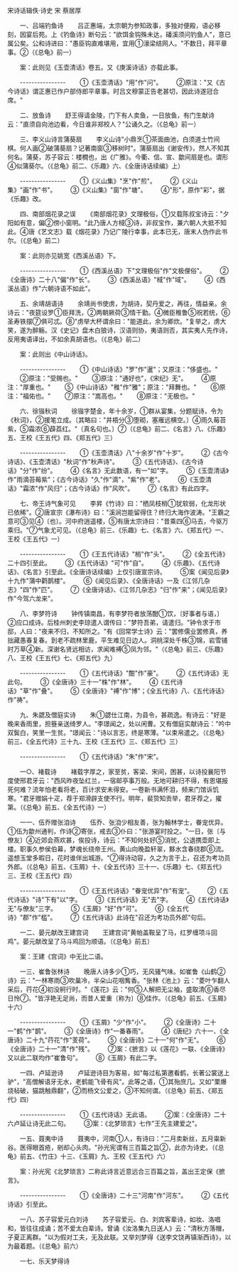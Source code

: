 <!-- { "loadSidebar": true } -->
宋诗话辑佚·诗史 宋 蔡居厚

　　一、吕端钓鱼诗 
　　吕正惠端，太宗朝为参知政事，多独对便殿，语必移刻，因宴后苑。上《钓鱼诗》断句云："欲饵金钩殊未达，磻溪须问钓鱼人"，意已属公矣。公和诗进曰："愚臣钩直难堪用，宜用①濠梁结网人。"不数日，拜平章事。②（《总龟》前一） 

　　案：此则见《玉壶清话》卷五。又《庚溪诗话》亦载此事。 

　　---------------- 
　　①《玉壶清话》"用"作"问"。 
　　②原注："又《古今诗话》谓正惠已作户部侍郎平章事。时吕文穆蒙正告老甚切，因此诗遂冠合席。" 

　　二、放鱼诗 
　　舒王得请金陵，门下有人卖鱼，一日放鱼，有门生献诗云："直须自向池边看，今日谁非郑校人？"公诵久之。（《总龟》前一） 

　　三、李义山诗言蒲葵扇 
　　李义山诗"小鼎烹①茶面曲池，白须道士竹间棋。何人画②破蒲葵扇？记著南窗③移树时"。蒲葵扇出《谢安传》，然人不知其何名。蒲葵，苏子容云：楼橺也，出《广雅》。今衢、信、宣、歙间扇是也。谓形④似蒲葵尔。（《总龟》前二、《乐趣》六、《全唐诗话续编》上） 

　　---------------- 
　　①《义山集》"烹"作"煎"。 
　　②《义山集》"画"作"书"。 
　　③《义山集》"窗"作"塘"。 
　　④"形"，原作"彩"，据《乐趣》改。 

　　四、南部烟花录之误 
　　《南部烟花录》文理极俗，①又载陈叔宝诗云："夕阳如有意，偏②傍小窗明。"此乃唐人方棫③诗，非叔宝作，兼六朝人大抵不知此。④唐《艺文志》载《烟花录》乃记广陵行幸事，此本已无，唐末人伪作此书尔。（《总龟》前二） 

　　案：此则亦见姚宽《西溪丛语》下。 

　　---------------- 
　　①《西溪丛语》下"文理极俗"作"文极俚俗"。 
　　②《全唐诗》二十八"偏"作"长"。 
　　③《西溪丛语》"棫"作"域"。 
　　④《西溪丛语》作"六朝诗语不如此"。 

　　五、余靖胡语诗 
　　余靖尚书使虏，为胡诗，契丹爱之，再往，情益亲。余诗云："夜筵设罗①臣拜洗，②两朝厥荷③情干勤。④微臣稚鲁⑤祝若统，⑥圣寿铁摆⑦俱可忒。⑧"虏举大杯谓余曰："能道此，余为卿炊。"复举之，虏大笑，遂为醉觞。汉《史记》盘木白狼诗，汉语则协，夷语则否，其实夷人先作诗，反用夷语译出，不如余真胡语也。（《总龟》前二） 

　　案：此则出《中山诗话》。 

　　---------------- 
　　①《中山诗话》"罗"作"暹"；又原注："侈盛也。" 
　　②原注："受赐也。" 
　　③原注："通好也"，《宋纪》无"。 
　　④原注："厚重也。" 
　　⑤《中山诗话》"稚"作"雅"；原注："拜舞也。" 
　　⑥原注："福佑也。" 
　　⑦原注："嵩高也。" 
　　⑧原注："无极也。" 

　　六、徐锴秋词 
　　徐锴字楚金，年十余岁，①群从宴集，分题赋诗，令为《秋词》，②援笔立成。〔其略曰："井梧分③堕砌，塞雁远横空。〕④雨久莓苔紫，⑤霜浓⑥薜荔红。"〔真名句也。〕⑦（《总龟》前二、《名言》八、《乐趣》五、王校《王五代》四、《郑五代》三） 

　　---------------- 
　　①《玉壶清话》八"十余岁"作"十岁"。 
　　②《古今诗话》、《玉壶清话》"秋词"作"秋声诗"。 
　　③《五代诗话》、《古今诗话》"分"作"纷"。 
　　④《名言》无此数语，有一"如"字。 
　　⑤《玉壶清话》作"雨滴苔莓紫"；《古今诗话》"久"作"滴"，"紫"作"老"。 
　　⑥《玉壶清话》"霜浓"作"风归"；《古今诗话》作"风吹"。 
　　⑦《名言》有此四字。 

　　七、帝王诗气象可见 
　　李昇《竹诗》曰："栖凤枝梢①犹软弱，化龙形状已依稀"。②唐宣宗《瀑布诗》曰："溪涧岂能留得住？终归大海作波涛。"王霸之意可③见④〔也〕。河中府逍遥楼，⑤有唐太宗诗曰："昔乘四⑥马去，今驱万乘归。"⑦气象尤可见。（《总龟》前三、《乐趣》七、《名言》六、《郑五代》一、王校《王五代》一） 

　　---------------- 
　　①《王五代诗话》"梢"作"头"。 
　　②《全五代诗》二十四引至此。 
　　③《五代诗话》"可"作"自"。 
　　④《乐趣》、《五代诗话》、《名言》引至此。《全唐诗话续编》上仅引唐宣宗诗。 
　　⑤案《闻见后录》十九作"蒲中鹳鹊楼"。 
　　⑥《闻见后录》、《全唐诗话》一及《江邻几杂志》"四"作"匹"。 
　　⑦《全唐诗话》、《江邻几杂志》"归"作"来"；《闻见后录》作"今驾六龙来"。 

　　八、李梦符诗 
　　钟传镇南昌，有李梦符者放荡酣①饮，〔好事者与语，〕②应口成诗。后桂州刺史李琼遣人谓传曰："梦符吾弟，请遣归。"钟令求于市邸，人曰："夜来不归，不知所之。"有《回常学士诗》云："罢修儒业罢修真，养拙藏愚春复春。到老不疏林里鹿，平生难见日边人。洞桃深处千株③锦，岩雪铺时万草④新。深谢名贤远相访，求闻难禣⑤凤为邻。"（《总龟》前三、《乐趣》八、王校《王五代》七、《郑五代》九） 

　　---------------- 
　　①《五代诗话》"酣"作"豪"。 
　　②《五代诗话》无此句。 
　　③《全唐诗》三十一"株"作"林"。 
　　④《五代诗话》"草"作"叠"。 
　　⑤《全唐诗》"禣"作"博"；《全五代诗》八、《五代诗话》作"祷"。 

　　九、朱勰及僧庭实诗 
　　朱①勰仕江南，为县令，甚疏逸。有诗云："好是晚来香雨里，担簦亲送绮罗人。"李璟闻之，处以闲曹。又有僧庭实献诗云："吟中双鬓白，笑里一生贫。"璟闻云："诗以言志，终是寒薄。"以束帛遣之。（《总龟》前三、《全五代诗》三十九、王校《王五代》三、《郑五代》三） 

　　---------------- 
　　①《五代诗话》"朱"作"宋"。 

　　一○、褚载诗 
　　褚载字厚之，家至贫，客梁、宋间，困甚，以诗投襄阳节度使邢君牙云："西风昨夜坠红兰，一宿邮亭事万般。无地可耕归不得，有恩堪报死何难？流年怕老看将老，百计求安未得安。一卷新书满怀泪，频来门馆诉饥寒。"君牙赠娟十疋，荐于郑滑辟支使不行。明年，裴贽知贡举，君牙荐之，擢第。（《总龟》前五、《全五代诗》一） 

　　一一、伍乔赠张洎诗 
　　伍乔、张洎少相友善，张为翰林学士，眷宠优异。①伍为歙州通判，作诗②寄张，戒去③仆曰："张游宴时投之。"一日，张〔与僚友〕④近郊会燕欢甚，俟投诗，诗云："不知何处好⑤消忧，公退携壶即上楼。职事久参侯伯幕，梦魂长绕帝王州。黄山向晚盈轩翠，黟水含春绕郡⑥流。遥想玉堂多暇日，花时谁伴出城游。"⑦得诗动容，久之为言于上，召还为考功员外郎。（《总龟》前五、《玉屑》十、《全五代诗》三十一、《乐趣》七、《郑五代》三、王校《王五代》四） 

　　---------------- 
　　①《王五代诗话》"眷宠优异"作"有宠"。 
　　②《五代诗话》"诗"下有"以"字。 
　　③《五代诗话》无"去"字。 
　　④《五代诗话》无"与僚友"三字。 
　　⑤《玉屑》"好"作"可"。 
　　⑥《全五代诗》"郡"作"槛"。 
　　⑦《五代诗话》此诗在"召还为考功员外郎"句后。 

　　一二、晏元献改王建宫词 
　　王建宫词"黄帕盖鞍呈了马，红罗缠项斗回鸡"。晏元献改呈了马斗鸡回为顺语。（《总龟》前五） 

　　案：王建《宫词》中无比二语。 

　　一三、崔鲁张林诗 
　　晚唐人诗多少①巧，无风骚气味。如崔鲁《山鹤②诗》云："一林寒雨③吹巢冷，半朵山花咽觜香。"张林《池上》云："菱叶乍翻人采后，荇花④初没舸行时。"《莲花》云："何⑤人解把无尘袖，盛取清⑥香尽日怜⑦。"皆浮艳无足尚，而昔人爱重〔称为〕⑧佳作。（《总龟》前五、《玉屑》十六） 

　　---------------- 
　　①《玉屑》"少"作"小"。 
　　②《全唐诗》二十一"鹤"作"鹊"。 
　　③《全唐诗》作"一番春雨"。 
　　④《唐纪》六十一、《全唐诗》二十九"荇花"作"芰荷"。 
　　⑤《全唐诗》二十一"何"作"无"。 
　　⑥《全唐诗》二十一"清"作"残"。 
　　⑦案：《摭言》以《莲花》一联、《全唐诗》又以此二联均作"崔鲁句"。 
　　⑧《玉屑》有此二字。 

　　一四、卢延逊诗 
　　卢延逊诗目为客易，如"每过私第邀看鹤，长著公裳送上驴"，"高僧解语牙无水，老鹤能飞骨有风"。此等之语，①其殆庶几。又如"栗爆烧毡破，猫跳触鼎翻"，②而杨文公爱之，③不知何谓。（《总龟》前五、《郑五代》四） 

　　---------------- 
　　①《五代诗话》无此语。 
　　②案：《全唐诗》二十六卢延让诗无此二句。 
　　③案：《北梦琐言》七作"王先主建爱之"。 

　　一五、聂夷中诗 
　　聂夷中，河南①人，有诗曰："二月卖新丝，五月粜新谷。医得眼首疮，剜却心头肉。"孙光宪谓有三百篇之旨②，此亦为诗史。（《总龟》前五、《竹庄》十三、《玉屑》九、王校《王五代》六） 

　　案：孙光宪《北梦琐言》二称此诗言近意远合三百篇之旨，盖出王定保《摭言》。 

　　---------------- 
　　①《全唐诗》二十三"河南"作"河东"。 
　　②《五代诗话》引至此。 

　　一八、苏子容爱元白刘诗 
　　苏子容爱元、白、刘宾客辈诗，如妆、洛唱和，皆往往成诵；苦不爱太白辈诗。曾诵《汝洛集九日送人》云："清秋方落帽，子夏正离群。"以为假对工夫，无及此联。又举刘梦得《送李文饶再镇渐西诗》，以为最着题。（《总龟》前六） 

　　一七、乐天梦得诗 

